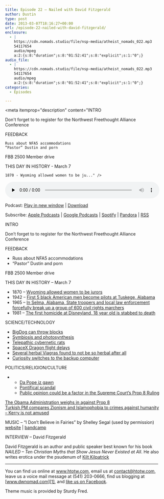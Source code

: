 ```yaml
---
title: Episode 22 – Nailed with David Fitzgerald
author: Dustin
type: post
date: 2013-03-07T18:16:27+00:00
url: /episode-22-nailed-with-david-fitzgerald/
enclosure:
  - |
    https://cdn.nomads.studio/file/nsp-media/atheist_nomads_022.mp3
    54117654
    audio/mpeg
    a:2:{s:8:"duration";s:8:"01:52:41";s:8:"explicit";s:1:"0";}
audio_file:
  - |
    https://cdn.nomads.studio/file/nsp-media/atheist_nomads_022.mp3
    54117654
    audio/mpeg
    a:2:{s:8:"duration";s:8:"01:52:41";s:8:"explicit";s:1:"0";}
categories:
  - Episodes

---
```

<div itemscope itemtype="http://schema.org/AudioObject">
  <meta itemprop="name" content="Episode 22 – Nailed with David Fitzgerald" />
  
  <meta itemprop="uploadDate" content="2013-03-07T11:16:27-07:00" />
  
  <meta itemprop="encodingFormat" content="audio/mpeg" />
  
  <meta itemprop="duration" content="PT1H52M41S" />
  
  <meta itemprop="description" content="INTRO

Don't forget to to register for the Northwest Freethought Alliance Conference

FEEDBACK

 	Russ about NFA5 accommodations
 	“Pastor” Dustin and porn

FBB 2500 Member drive

THIS DAY IN HISTORY - March 7

 	1870 - Wyoming allowed women to be ju..." />
  
  <meta itemprop="contentUrl" content="https://dts.podtrac.com/redirect.mp3/cdn.nomads.studio/file/nsp-media/atheist_nomads_022.mp3" />
  
  <meta itemprop="contentSize" content="51.6" />
  </p> 
  
  <div class="powerpress_player" id="powerpress_player_8277">
    <audio class="wp-audio-shortcode" id="audio-5216-21" preload="none" style="width: 100%;" controls="controls"><source type="audio/mpeg" src="https://dts.podtrac.com/redirect.mp3/cdn.nomads.studio/file/nsp-media/atheist_nomads_022.mp3?_=21" /><a href="https://dts.podtrac.com/redirect.mp3/cdn.nomads.studio/file/nsp-media/atheist_nomads_022.mp3">https://dts.podtrac.com/redirect.mp3/cdn.nomads.studio/file/nsp-media/atheist_nomads_022.mp3</a></audio>
  </div>
</div>

<p class="powerpress_links powerpress_links_mp3">
  Podcast: <a href="https://dts.podtrac.com/redirect.mp3/cdn.nomads.studio/file/nsp-media/atheist_nomads_022.mp3" class="powerpress_link_pinw" target="_blank" title="Play in new window" onclick="return powerpress_pinw('https://htotw.com/?powerpress_pinw=5216-podcast');" rel="nofollow">Play in new window</a> | <a href="https://dts.podtrac.com/redirect.mp3/cdn.nomads.studio/file/nsp-media/atheist_nomads_022.mp3" class="powerpress_link_d" title="Download" rel="nofollow" download="atheist_nomads_022.mp3">Download</a>
</p>

<p class="powerpress_links powerpress_subscribe_links">
  Subscribe: <a href="https://podcasts.apple.com/us/podcast/humanists-take-on-the-world/id530050098?mt=2&ls=1" class="powerpress_link_subscribe powerpress_link_subscribe_itunes" target="_blank" title="Subscribe on Apple Podcasts" rel="nofollow">Apple Podcasts</a> | <a href="https://www.google.com/podcasts?feed=aHR0cDovL2F0aGVpc3Rub21hZHMubGlic3luLmNvbS9yc3M%3D" class="powerpress_link_subscribe powerpress_link_subscribe_googleplay" target="_blank" title="Subscribe on Google Podcasts" rel="nofollow">Google Podcasts</a> | <a href="https://open.spotify.com/show/3LzK2xZGike6Tc1GEMtMbr?si=LieN9SNuTpq96smuaUsH8A" class="powerpress_link_subscribe powerpress_link_subscribe_spotify" target="_blank" title="Subscribe on Spotify" rel="nofollow">Spotify</a> | <a href="https://www.pandora.com/podcast/atheist-nomads/PC:10122?corr=62071012&part=ug" class="powerpress_link_subscribe powerpress_link_subscribe_pandora" target="_blank" title="Subscribe on Pandora" rel="nofollow">Pandora</a> | <a href="https://htotw.com/feed/podcast/" class="powerpress_link_subscribe powerpress_link_subscribe_rss" target="_blank" title="Subscribe via RSS" rel="nofollow">RSS</a>
</p>

INTRO

Don&#8217;t forget to to register for the Northwest Freethought Alliance Conference

FEEDBACK

  * Russ about NFA5 accommodations
  * “Pastor” Dustin and porn

FBB 2500 Member drive

THIS DAY IN HISTORY &#8211; March 7

  * 1870 &#8211; <a href="http://soswy.state.wy.us/Forms/Publications/Student%20Packet%20Content%20Files/WYFirst.pdf" target="_blank" rel="noopener">Wyoming allowed women to be jurors</a>
  * 1942 &#8211; <a href="http://www.tuskegeeairmennationalmuseum.org/history/who-were-they" target="_blank" rel="noopener">First 5 black American men become pilots at Tuskege, Alabama</a>
  * 1965 &#8211; <a href="http://en.wikipedia.org/wiki/Bloody_Sunday_(1965)" target="_blank" rel="noopener">In Selma, Alabama, State troopers and local law enforcement forcefully break up a group of 600 civil rights marchers</a>
  * 1981 &#8211; <a href="http://en.wikipedia.org/wiki/Incidents_at_Disneyland_Resort#Guest_altercations" target="_blank" rel="noopener">The first homicide at Disneyland, 18 year old is stabbed to death</a>

SCIENCE/TECHNOLOGY

  * <a href="http://mashable.com/2013/03/01/bigdog-robot-throws-cinder-blocks/" target="_blank" rel="noopener">BigDog can throw blocks</a>
  * <a href="http://www.the-scientist.com/?articles.view/articleNo/33711/title/Steal-My-Sunshine/" target="_blank" rel="noopener">Symbiosis and photosynthesis</a>
  * <a href="http://www.bbc.co.uk/news/science-environment-21604005" target="_blank" rel="noopener">Telepathic cybernetic rats</a>
  * <a href="http://online.wsj.com/article/SB10001424127887323478304578334121188527806.html" target="_blank" rel="noopener">SpaceX Dragon flight delays</a>
  * <a href="http://www.newscientist.com/article/mg21729065.400-herbal-viagra-actually-contains-the-real-thing.html" target="_blank" rel="noopener">Several herbal Viagras found to not be so herbal after all</a>
  * <a href="http://www.space.com/20034-mars-rover-curiosity-computer-glitch.html" target="_blank" rel="noopener">Curiosity switches to the backup computer</a>

POLITICS/RELIGION/CULTURE

  *   * <a href="http://catholicism.about.com/b/2013/03/01/the-pope-resigns-it-is-finished.htm" target="_blank" rel="noopener">Da Pope iz gawn</a>
      * <a href="http://www.cnn.com/2013/02/25/world/europe/vatican-archbishop-resigns" target="_blank" rel="noopener">Pontifical scandal</a>
      * <a href="http://www.latimes.com/news/nationworld/nation/la-na-court-prop8-20130302,0,7824164.story" target="_blank" rel="noopener">Public opinion could be a factor in the Supreme Court’s Prop 8 Ruling</a>

<a href="http://abcnews.go.com/Politics/obama-administration-joins-legal-fight-california-gay-marriage/story?id=18621879" target="_blank" rel="noopener">The Obama Administration weighs in against Prop 8</a>  
<a href="http://www.reuters.com/article/2013/03/01/us-usa-turkey-idUSBRE9200EB20130301" target="_blank" rel="noopener">Turkish PM compares Zionism and Islamophobia to crimes against humanity &#8211; Kerry is not amused</a>

MUSIC &#8211; &#8220;I Don&#8217;t Believe in Fairies&#8221; by Shelley Segal (used by permission) <a href="http://www.shelleysegal.com" target="_blank" rel="noopener">website</a> | <a href="http://shelleysegal.bandcamp.com/" target="_blank" rel="noopener">bandcamp</a>

INTERVIEW &#8211; David Fitzgerald

David Fitzgerald is an author and public speaker best known for his book _NAILED &#8211; Ten Christian Myths that Show Jesus Never Existed at All_. He also writes erotica under the psudenum of <a href="http://www.amazon.com/s/ref=ntt_athr_dp_sr_1?_encoding=UTF8&field-author=Kilt%20Kilpatrick&search-alias=digital-text&sort=relevancerank" target="_blank" rel="noopener">Kilt Kilpatrick</a>

<hr width="500" />

You can find us online at <a href="https://www.htotw.com/" target="_blank" rel="noopener">www.htotw.com</a>, email us at <contact@htotw.com>, leave us a voice mail message at (541) 203-0666, find us blogging at [www.dwnomad.com][1], and <a href="https://htotw.com/facebook" target="_blank" rel="noopener">like us on Facebook</a>.

Theme music is provided by Sturdy Fred.

 [1]: http://www.dwnomad.com/